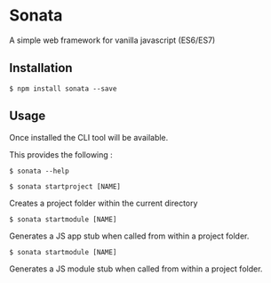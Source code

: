 Sonata
=========

A simple web framework for vanilla javascript (ES6/ES7)

## Installation

```
$ npm install sonata --save
```
    
## Usage

Once installed the CLI tool will be available. 

This provides the following : 

```
$ sonata --help
```


```
$ sonata startproject [NAME]
```

Creates a project folder within the current directory

```
$ sonata startmodule [NAME]
```

Generates a JS app stub when called from within a project folder.

```
$ sonata startmodule [NAME]
```

Generates a JS module stub when called from within a project folder. 
